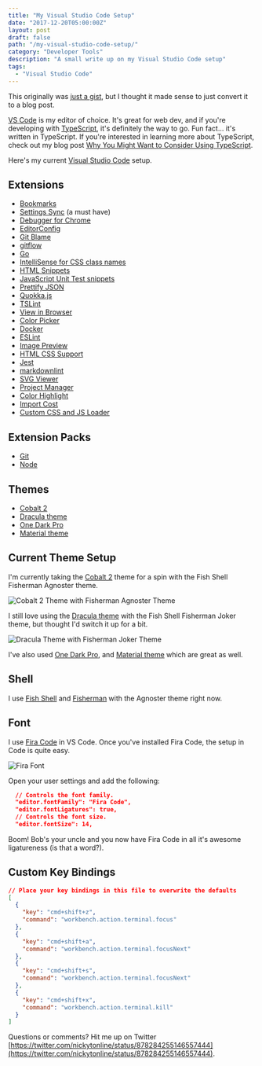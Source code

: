 ```yaml
---
title: "My Visual Studio Code Setup"
date: "2017-12-20T05:00:00Z"
layout: post
draft: false
path: "/my-visual-studio-code-setup/"
category: "Developer Tools"
description: "A small write up on my Visual Studio Code setup"
tags:
  - "Visual Studio Code"
---
```


This originally was [just a gist](https://gist.github.com/nickytonline/3d5ffeab871a6662d7a3f89bb0bed0f8), but I thought it made sense to just convert it to a blog post.

[VS Code](https://code.visualstudio.com/Download) is my editor of choice. It's great for web dev, and if you're developing with [TypeScript](http://www.typescriptlang.org), it's definitely the way to go. Fun fact... it's written in TypeScript. If you're interested in learning more about TypeScript, check out my blog post [Why You Might Want to Consider Using TypeScript](why-you-might-want-to-consider-using-typescript).

Here's my current [Visual Studio Code](https://code.visualstudio.com) setup.

Extensions
----------

* [Bookmarks](https://marketplace.visualstudio.com/items?itemName=alefragnani.Bookmarks)
* [Settings Sync](https://marketplace.visualstudio.com/items?itemName=Shan.code-settings-sync) (a must have)
* [Debugger for Chrome](https://marketplace.visualstudio.com/items?itemName=msjsdiag.debugger-for-chrome)
* [EditorConfig](https://marketplace.visualstudio.com/items?itemName=EditorConfig.EditorConfig)
* [Git Blame](https://marketplace.visualstudio.com/items?itemName=waderyan.gitblame)
* [gitflow](https://marketplace.visualstudio.com/items?itemName=vector-of-bool.gitflow)
* [Go](https://marketplace.visualstudio.com/items?itemName=lukehoban.Go)
* [IntelliSense for CSS class names](https://marketplace.visualstudio.com/items?itemName=Zignd.html-css-class-completion)
* [HTML Snippets](https://marketplace.visualstudio.com/items?itemName=abusaidm.html-snippets)
* [JavaScript Unit Test snippets](https://marketplace.visualstudio.com/items?itemName=iZDT.javascript-unit-test-snippet)
* [Prettify JSON](https://marketplace.visualstudio.com/items?itemName=mohsen1.prettify-json)
* [Quokka.js](https://marketplace.visualstudio.com/items?itemName=WallabyJs.quokka-vscode)
* [TSLint](https://marketplace.visualstudio.com/items?itemName=eg2.tslint)
* [View in Browser](https://marketplace.visualstudio.com/items?itemName=qinjia.view-in-browser)
* [Color Picker](https://marketplace.visualstudio.com/items?itemName=anseki.vscode-color)
* [Docker](https://marketplace.visualstudio.com/items?itemName=PeterJausovec.vscode-docker)
* [ESLint](https://marketplace.visualstudio.com/items?itemName=dbaeumer.vscode-eslint)
* [Image Preview](https://marketplace.visualstudio.com/items?itemName=kisstkondoros.vscode-gutter-preview)
* [HTML CSS Support](https://marketplace.visualstudio.com/items?itemName=ecmel.vscode-html-css)
* [Jest](https://marketplace.visualstudio.com/items?itemName=Orta.vscode-jest)
* [markdownlint](https://marketplace.visualstudio.com/items?itemName=DavidAnson.vscode-markdownlint)
* [SVG Viewer](https://marketplace.visualstudio.com/items?itemName=cssho.vscode-svgviewer)
* [Project Manager](https://marketplace.visualstudio.com/items?itemName=alefragnani.project-manager)
* [Color Highlight](https://marketplace.visualstudio.com/items?itemName=naumovs.color-highlight)
* [Import Cost](https://marketplace.visualstudio.com/items?itemName=wix.vscode-import-cost)
* [Custom CSS and JS Loader](https://marketplace.visualstudio.com/items?itemName=be5invis.vscode-custom-css)

Extension Packs
---------------

* [Git](https://marketplace.visualstudio.com/items?itemName=donjayamanne.git-extension-pack)
* [Node](https://marketplace.visualstudio.com/items?itemName=waderyan.nodejs-extension-pack)

Themes
------

* [Cobalt 2](https://marketplace.visualstudio.com/items?itemName=wesbos.theme-cobalt2)
* [Dracula theme](https://marketplace.visualstudio.com/items?itemName=dracula-theme.theme-dracula)
* [One Dark Pro](https://marketplace.visualstudio.com/items?itemName=zhuangtongfa.Material-theme)
* [Material theme](https://marketplace.visualstudio.com/items?itemName=Equinusocio.vsc-material-theme)

Current Theme Setup
-------------------

I'm currently taking the [Cobalt 2](https://marketplace.visualstudio.com/items?itemName=wesbos.theme-cobalt2) theme for a spin with the Fish Shell Fisherman Agnoster theme.

![Cobalt 2 Theme with Fisherman Agnoster Theme](https://gist.githubusercontent.com/nickytonline/3d5ffeab871a6662d7a3f89bb0bed0f8/raw/c00e3c60587414e788f62f89a503bc5a9b220bd0/cobalt2_agnoster_theme.jpg)

I still love using the [Dracula theme](https://marketplace.visualstudio.com/items?itemName=dracula-theme.theme-dracula) with the Fish Shell Fisherman Joker theme, but thought I'd switch it up for a bit.

![Dracula Theme with Fisherman Joker Theme](https://gist.githubusercontent.com/nickytonline/3d5ffeab871a6662d7a3f89bb0bed0f8/raw/c00e3c60587414e788f62f89a503bc5a9b220bd0/dracula_joker_theme.jpg)

I've also used [One Dark Pro](https://marketplace.visualstudio.com/items?itemName=zhuangtongfa.Material-theme), and [Material theme](https://marketplace.visualstudio.com/items?itemName=Equinusocio.vsc-material-theme) which are great as well.

Shell
-----

I use [Fish Shell](https://fishshell.com) and [Fisherman](https://github.com/fisherman/fisherman) with the Agnoster theme right now.

Font
----

I use [Fira Code](https://github.com/tonsky/FiraCode) in VS Code. Once you've installed Fira Code, the setup in Code is quite easy.

![Fira Font](https://camo.githubusercontent.com/3a8948f34284f378ead7af5846aa432035c687ad/687474703a2f2f732e746f6e736b792e6d652f696d67732f666972615f636f64655f6c6f676f2e737667)

Open your user settings and add the following:

```json
  // Controls the font family.
  "editor.fontFamily": "Fira Code",
  "editor.fontLigatures": true,
  // Controls the font size.
  "editor.fontSize": 14,
```

Boom! Bob's your uncle and you now have Fira Code in all it's awesome ligatureness (is that a word?).

Custom Key Bindings
-------------------

```json
// Place your key bindings in this file to overwrite the defaults
[
  {
    "key": "cmd+shift+z",
    "command": "workbench.action.terminal.focus"
  },
  {
    "key": "cmd+shift+a",
    "command": "workbench.action.terminal.focusNext"
  },
  {
    "key": "cmd+shift+s",
    "command": "workbench.action.terminal.focusNext"
  },
  {
    "key": "cmd+shift+x",
    "command": "workbench.action.terminal.kill"
  }
]
```

Questions or comments? Hit me up on Twitter [https://twitter.com/nickytonline/status/878284255146557444](https://twitter.com/nickytonline/status/878284255146557444).